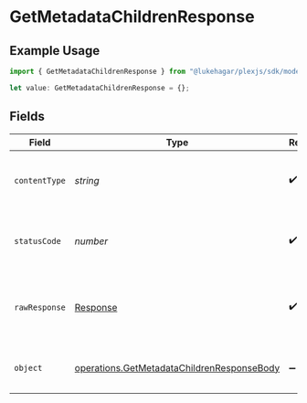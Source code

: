 # GetMetadataChildrenResponse

## Example Usage

```typescript
import { GetMetadataChildrenResponse } from "@lukehagar/plexjs/sdk/models/operations";

let value: GetMetadataChildrenResponse = {};
```

## Fields

| Field                                                                                                           | Type                                                                                                            | Required                                                                                                        | Description                                                                                                     |
| --------------------------------------------------------------------------------------------------------------- | --------------------------------------------------------------------------------------------------------------- | --------------------------------------------------------------------------------------------------------------- | --------------------------------------------------------------------------------------------------------------- |
| `contentType`                                                                                                   | *string*                                                                                                        | :heavy_check_mark:                                                                                              | HTTP response content type for this operation                                                                   |
| `statusCode`                                                                                                    | *number*                                                                                                        | :heavy_check_mark:                                                                                              | HTTP response status code for this operation                                                                    |
| `rawResponse`                                                                                                   | [Response](https://developer.mozilla.org/en-US/docs/Web/API/Response)                                           | :heavy_check_mark:                                                                                              | Raw HTTP response; suitable for custom response parsing                                                         |
| `object`                                                                                                        | [operations.GetMetadataChildrenResponseBody](../../../sdk/models/operations/getmetadatachildrenresponsebody.md) | :heavy_minus_sign:                                                                                              | The children of the library item.                                                                               |